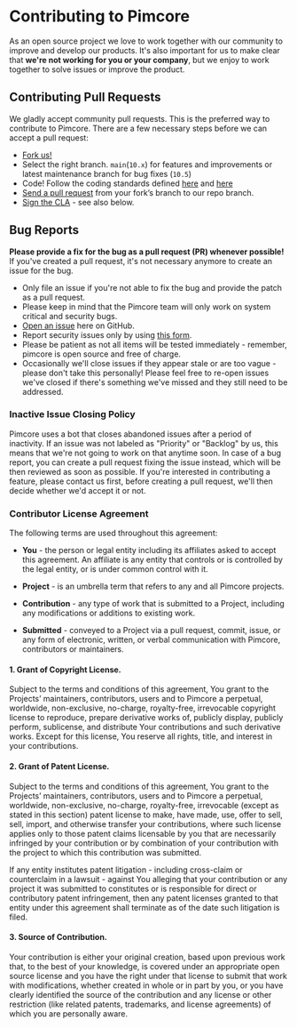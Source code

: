 # Contributing to Pimcore
As an open source project we love to work together with our community to improve and develop our products. 
It's also important for us to make clear that **we're not working for you or your company**, 
but we enjoy to work together to solve issues or improve the product. 

## Contributing Pull Requests
We gladly accept community pull requests. This is the preferred way to contribute to Pimcore. 
There are a few necessary steps before we can accept a pull request:

* [Fork us!](https://help.github.com/articles/fork-a-repo/)
* Select the right branch. `main`(`10.x`) for features and improvements or latest maintenance branch for bug fixes (`10.5`)
* Code! Follow the coding standards defined [here](https://github.com/pimcore/pimcore/blob/10.x/.php-cs-fixer.dist.php) and [here](https://github.com/pimcore/pimcore/blob/10.x/doc/Development_Documentation/19_Development_Tools_and_Details/29_Testing/02_Core_Tests.md#perform-phpstan-analysis)
* [Send a pull request](https://help.github.com/articles/using-pull-requests/) from your fork’s branch to our repo branch.
* [Sign the CLA](https://cla-assistant.io/pimcore/pimcore) - see also below.


## Bug Reports
**Please provide a fix for the bug as a pull request (PR) whenever possible!**  
If you've created a pull request, it's not necessary anymore to create an issue for the bug. 

* Only file an issue if you're not able to fix the bug and provide the patch as a pull request.
* Please keep in mind that the Pimcore team will only work on system critical and security bugs. 
* [Open an issue](https://github.com/pimcore/pimcore/issues) here on GitHub.
* Report security issues only by using [this form](https://pimcorehq.wufoo.com/forms/pimcore-security-report/). 
* Please be patient as not all items will be tested immediately - remember, pimcore is open source and free of charge. 
* Occasionally we'll close issues if they appear stale or are too vague - please don't take this personally! 
Please feel free to re-open issues we've closed if there's something we've missed and they still need to be addressed.

### Inactive Issue Closing Policy
Pimcore uses a bot that closes abandoned issues after a period of inactivity.
If an issue was not labeled as "Priority" or "Backlog" by us, 
this means that we're not going to work on that anytime soon.
In case of a bug report, you can create a pull request fixing the issue instead,
which will be then reviewed as soon as possible.
If you're interested in contributing a feature, please contact us first,
before creating a pull request, we'll then decide whether we'd accept it or not.

### Contributor License Agreement
The following terms are used throughout this agreement:

* **You** - the person or legal entity including its affiliates asked to accept this agreement. An affiliate is any 
entity that controls or is controlled by the legal entity, or is under common control with it.

* **Project** - is an umbrella term that refers to any and all Pimcore projects.

* **Contribution** - any type of work that is submitted to a Project, including any modifications or additions to 
existing work.

* **Submitted** - conveyed to a Project via a pull request, commit, issue, or any form of electronic, written, or 
verbal communication with Pimcore, contributors or maintainers.

#### 1. Grant of Copyright License.
Subject to the terms and conditions of this agreement, You grant to the Projects’ maintainers, contributors, users and 
to Pimcore a perpetual, worldwide, non-exclusive, no-charge, royalty-free, irrevocable copyright license to reproduce, 
prepare derivative works of, publicly display, publicly perform, sublicense, and distribute Your contributions and such 
derivative works. Except for this license, You reserve all rights, title, and interest in your contributions.

#### 2. Grant of Patent License.
Subject to the terms and conditions of this agreement, You grant to the Projects’ maintainers, contributors, users and 
to Pimcore a perpetual, worldwide, non-exclusive, no-charge, royalty-free, irrevocable (except as stated in this section) 
patent license to make, have made, use, offer to sell, sell, import, and otherwise transfer your contributions, where 
such license applies only to those patent claims licensable by you that are necessarily infringed by your contribution 
or by combination of your contribution with the project to which this contribution was submitted. 

If any entity institutes patent litigation - including cross-claim or counterclaim in a lawsuit - against You alleging 
that your contribution or any project it was submitted to constitutes or is responsible for direct or contributory 
patent infringement, then any patent licenses granted to that entity under this agreement shall terminate as of the 
date such litigation is filed.

#### 3. Source of Contribution.
Your contribution is either your original creation, based upon previous work that, to the best of your knowledge, is 
covered under an appropriate open source license and you have the right under that license to submit that work with 
modifications, whether created in whole or in part by you, or you have clearly identified the source of the contribution 
and any license or other restriction (like related patents, trademarks, and license agreements) of which you are 
personally aware.
